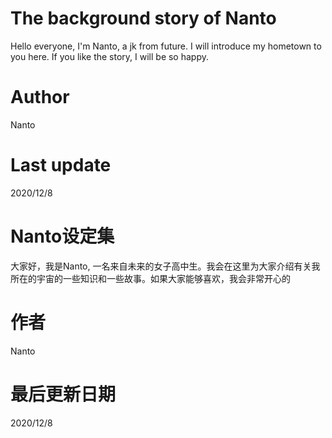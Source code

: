 # The background story of Nanto  
Hello everyone, I'm Nanto, a jk from future. I will introduce my hometown to you here. If you like the story, I will be so happy.  
  
# Author  
Nanto  
  
# Last update  
2020/12/8  
  
# Nanto设定集  
大家好，我是Nanto, 一名来自未来的女子高中生。我会在这里为大家介绍有关我所在的宇宙的一些知识和一些故事。如果大家能够喜欢，我会非常开心的  
  
# 作者  
Nanto  
  
# 最后更新日期  
  
2020/12/8  

